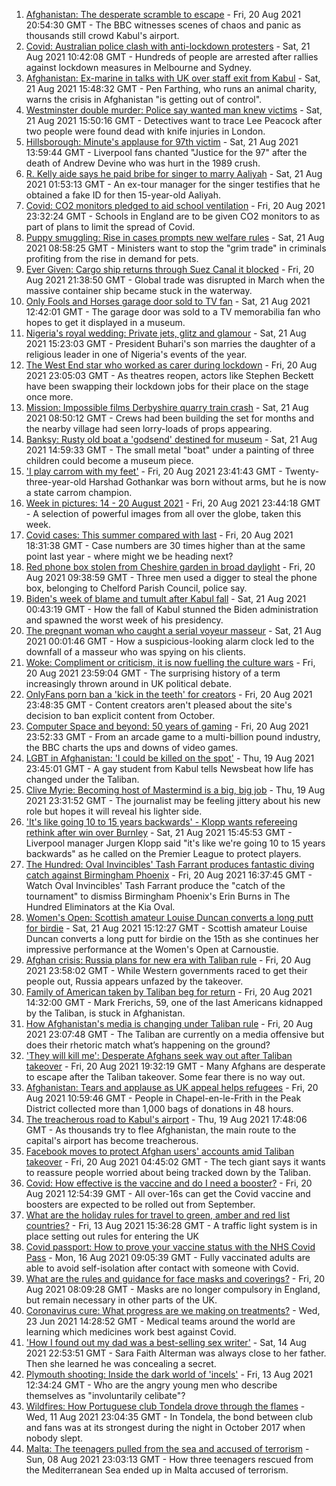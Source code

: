 1. [Afghanistan: The desperate scramble to escape](https://www.bbc.co.uk/news/world-asia-58286000) - Fri, 20 Aug 2021 20:54:30 GMT - The BBC witnesses scenes of chaos and panic as thousands still crowd Kabul's airport.
2. [Covid: Australian police clash with anti-lockdown protesters](https://www.bbc.co.uk/news/world-australia-58291873) - Sat, 21 Aug 2021 10:42:08 GMT - Hundreds of people are arrested after rallies against lockdown measures in Melbourne and Sydney.
3. [Afghanistan: Ex-marine in talks with UK over staff exit from Kabul](https://www.bbc.co.uk/news/uk-58290593) - Sat, 21 Aug 2021 15:48:32 GMT - Pen Farthing, who runs an animal charity, warns the crisis in Afghanistan "is getting out of control".
4. [Westminster double murder: Police say wanted man knew victims](https://www.bbc.co.uk/news/uk-england-london-58282070) - Sat, 21 Aug 2021 15:50:16 GMT - Detectives want to trace Lee Peacock after two people were found dead with knife injuries in London.
5. [Hillsborough: Minute's applause for 97th victim](https://www.bbc.co.uk/news/uk-england-merseyside-58292306) - Sat, 21 Aug 2021 13:59:44 GMT - Liverpool fans chanted "Justice for the 97" after the death of Andrew Devine who was hurt in the 1989 crush.
6. [R. Kelly aide says he paid bribe for singer to marry Aaliyah](https://www.bbc.co.uk/news/entertainment-arts-58289890) - Sat, 21 Aug 2021 01:53:13 GMT - An ex-tour manager for the singer testifies that he obtained a fake ID for then 15-year-old Aaliyah.
7. [Covid: CO2 monitors pledged to aid school ventilation](https://www.bbc.co.uk/news/education-58285359) - Fri, 20 Aug 2021 23:32:24 GMT - Schools in England are to be given CO2 monitors to as part of plans to limit the spread of Covid.
8. [Puppy smuggling: Rise in cases prompts new welfare rules](https://www.bbc.co.uk/news/uk-58287850) - Sat, 21 Aug 2021 08:58:25 GMT - Ministers want to stop the "grim trade" in criminals profiting from the rise in demand for pets.
9. [Ever Given: Cargo ship returns through Suez Canal it blocked](https://www.bbc.co.uk/news/world-middle-east-58288512) - Fri, 20 Aug 2021 21:38:50 GMT - Global trade was disrupted in March when the massive container ship became stuck in the waterway.
10. [Only Fools and Horses garage door sold to TV fan](https://www.bbc.co.uk/news/uk-england-bristol-58291660) - Sat, 21 Aug 2021 12:42:01 GMT - The garage door was sold to a TV memorabilia fan who hopes to get it displayed in a museum.
11. [Nigeria's royal wedding: Private jets, glitz and glamour](https://www.bbc.co.uk/news/world-africa-58291132) - Sat, 21 Aug 2021 15:23:03 GMT - President Buhari's son marries the daughter of a religious leader in one of Nigeria's events of the year.
12. [The West End star who worked as carer during lockdown](https://www.bbc.co.uk/news/entertainment-arts-58080453) - Fri, 20 Aug 2021 23:05:03 GMT - As theatres reopen, actors like Stephen Beckett have been swapping their lockdown jobs for their place on the stage once more.
13. [Mission: Impossible films Derbyshire quarry train crash](https://www.bbc.co.uk/news/entertainment-arts-58271871) - Sat, 21 Aug 2021 08:50:12 GMT - Crews had been building the set for months and the nearby village had seen lorry-loads of props appearing.
14. [Banksy: Rusty old boat a 'godsend' destined for museum](https://www.bbc.co.uk/news/uk-england-suffolk-58292229) - Sat, 21 Aug 2021 14:59:33 GMT - The small metal "boat" under a painting of three children could become a museum piece.
15. ['I play carrom with my feet'](https://www.bbc.co.uk/news/world-asia-india-58265853) - Fri, 20 Aug 2021 23:41:43 GMT - Twenty-three-year-old Harshad Gothankar was born without arms, but he is now a state carrom champion.
16. [Week in pictures: 14 - 20 August 2021](https://www.bbc.co.uk/news/in-pictures-58274001) - Fri, 20 Aug 2021 23:44:18 GMT - A selection of powerful images from all over the globe, taken this week.
17. [Covid cases: This summer compared with last](https://www.bbc.co.uk/news/health-58281664) - Fri, 20 Aug 2021 18:31:38 GMT - Case numbers are 30 times higher than at the same point last year - where might we be heading next?
18. [Red phone box stolen from Cheshire garden in broad daylight](https://www.bbc.co.uk/news/uk-england-manchester-58280733) - Fri, 20 Aug 2021 09:38:59 GMT - Three men used a digger to steal the phone box, belonging to Chelford Parish Council, police say.
19. [Biden's week of blame and tumult after Kabul fall](https://www.bbc.co.uk/news/world-us-canada-58286766) - Sat, 21 Aug 2021 00:43:19 GMT - How the fall of Kabul stunned the Biden administration and spawned the worst week of his presidency.
20. [The pregnant woman who caught a serial voyeur masseur](https://www.bbc.co.uk/news/uk-england-cambridgeshire-58249002) - Sat, 21 Aug 2021 00:01:46 GMT - How a suspicious-looking alarm clock led to the downfall of a masseur who was spying on his clients.
21. [Woke: Compliment or criticism, it is now fuelling the culture wars](https://www.bbc.co.uk/news/uk-politics-58281576) - Fri, 20 Aug 2021 23:59:04 GMT - The surprising history of a term increasingly thrown around in UK political debate.
22. [OnlyFans porn ban a 'kick in the teeth' for creators](https://www.bbc.co.uk/news/newsbeat-58282653) - Fri, 20 Aug 2021 23:48:35 GMT - Content creators aren't pleased about the site's decision to ban explicit content from October.
23. [Computer Space and beyond: 50 years of gaming](https://www.bbc.co.uk/news/technology-58281812) - Fri, 20 Aug 2021 23:52:33 GMT - From an arcade game to a multi-billion pound industry, the BBC charts the ups and downs of video games.
24. [LGBT in Afghanistan: 'I could be killed on the spot'](https://www.bbc.co.uk/news/newsbeat-58271187) - Thu, 19 Aug 2021 23:45:01 GMT - A gay student from Kabul tells Newsbeat how life has changed under the Taliban.
25. [Clive Myrie: Becoming host of Mastermind is a big, big job](https://www.bbc.co.uk/news/entertainment-arts-58150617) - Thu, 19 Aug 2021 23:31:52 GMT - The journalist may be feeling jittery about his new role but hopes it will reveal his lighter side.
26. ['It's like going 10 to 15 years backwards' - Klopp wants refereeing rethink after win over Burnley](https://www.bbc.co.uk/sport/football/58293478) - Sat, 21 Aug 2021 15:45:53 GMT - Liverpool manager Jurgen Klopp said "it's like we're going 10 to 15 years backwards" as he called on the Premier League to protect players.
27. [The Hundred: Oval Invincibles' Tash Farrant produces fantastic diving catch against Birmingham Phoenix](https://www.bbc.co.uk/sport/av/cricket/58285155) - Fri, 20 Aug 2021 16:37:45 GMT - Watch Oval Invincibles' Tash Farrant produce the "catch of the tournament" to dismiss Birmingham Phoenix's Erin Burns in The Hundred Eliminators at the Kia Oval.
28. [Women's Open: Scottish amateur Louise Duncan converts a long putt for birdie](https://www.bbc.co.uk/sport/av/golf/58293983) - Sat, 21 Aug 2021 15:12:27 GMT - Scottish amateur Louise Duncan converts a long putt for birdie on the 15th as she continues her impressive performance at the Women's Open at Carnoustie.
29. [Afghan crisis: Russia plans for new era with Taliban rule](https://www.bbc.co.uk/news/world-europe-58265934) - Fri, 20 Aug 2021 23:58:02 GMT - While Western governments raced to get their people out, Russia appears unfazed by the takeover.
30. [Family of American taken by Taliban beg for return](https://www.bbc.co.uk/news/world-us-canada-58276062) - Fri, 20 Aug 2021 14:32:00 GMT - Mark Frerichs, 59, one of the last Americans kidnapped by the Taliban, is stuck in Afghanistan.
31. [How Afghanistan's media is changing under Taliban rule](https://www.bbc.co.uk/news/world-asia-58273011) - Fri, 20 Aug 2021 23:07:48 GMT - The Taliban are currently on a media offensive but does their rhetoric match what’s happening on the ground?
32. ['They will kill me': Desperate Afghans seek way out after Taliban takeover](https://www.bbc.co.uk/news/world-asia-58286372) - Fri, 20 Aug 2021 19:32:19 GMT - Many Afghans are desperate to escape after the Taliban takeover. Some fear there is no way out.
33. [Afghanistan: Tears and applause as UK appeal helps refugees](https://www.bbc.co.uk/news/uk-58281203) - Fri, 20 Aug 2021 10:59:46 GMT - People in Chapel-en-le-Frith in the Peak District collected more than 1,000 bags of donations in 48 hours.
34. [The treacherous road to Kabul's airport](https://www.bbc.co.uk/news/world-asia-58271517) - Thu, 19 Aug 2021 17:48:06 GMT - As thousands try to flee Afghanistan, the main route to the capital's airport has become treacherous.
35. [Facebook moves to protect Afghan users' accounts amid Taliban takeover](https://www.bbc.co.uk/news/technology-58277175) - Fri, 20 Aug 2021 04:45:02 GMT - The tech giant says it wants to reassure people worried about being tracked down by the Taliban.
36. [Covid: How effective is the vaccine and do I need a booster?](https://www.bbc.co.uk/news/health-55045639) - Fri, 20 Aug 2021 12:54:39 GMT - All over-16s can get the Covid vaccine and boosters are expected to be rolled out from September.
37. [What are the holiday rules for travel to green, amber and red list countries?](https://www.bbc.co.uk/news/explainers-52544307) - Fri, 13 Aug 2021 15:36:28 GMT - A traffic light system is in place setting out rules for entering the UK
38. [Covid passport: How to prove your vaccine status with the NHS Covid Pass](https://www.bbc.co.uk/news/explainers-55718553) - Mon, 16 Aug 2021 09:05:39 GMT - Fully vaccinated adults are able to avoid self-isolation after contact with someone with Covid.
39. [What are the rules and guidance for face masks and coverings?](https://www.bbc.co.uk/news/health-51205344) - Fri, 20 Aug 2021 08:09:28 GMT - Masks are no longer compulsory in England, but remain necessary in other parts of the UK.
40. [Coronavirus cure: What progress are we making on treatments?](https://www.bbc.co.uk/news/health-52354520) - Wed, 23 Jun 2021 14:28:52 GMT - Medical teams around the world are learning which medicines work best against Covid.
41. ['How I found out my dad was a best-selling sex writer'](https://www.bbc.co.uk/news/stories-58171940) - Sat, 14 Aug 2021 22:53:51 GMT - Sara Faith Alterman was always close to her father. Then she learned he was concealing a secret.
42. [Plymouth shooting: Inside the dark world of 'incels'](https://www.bbc.co.uk/news/blogs-trending-44053828) - Fri, 13 Aug 2021 12:34:24 GMT - Who are the angry young men who describe themselves as "involuntarily celibate"?
43. [Wildfires: How Portuguese club Tondela drove through the flames](https://www.bbc.co.uk/sport/football/58101546) - Wed, 11 Aug 2021 23:04:35 GMT - In Tondela, the bond between club and fans was at its strongest during the night in October 2017 when nobody slept.
44. [Malta: The teenagers pulled from the sea and accused of terrorism](https://www.bbc.co.uk/news/world-57988934) - Sun, 08 Aug 2021 23:03:13 GMT - How three teenagers rescued from the Mediterranean Sea ended up in Malta accused of terrorism.
